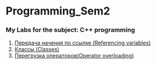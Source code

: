 # Programming_Sem2
### My Labs for the subject: C++ programming
1. [Передача начения по ссылке (Referencing variables)](Lab1)
2. [Классы (Classes)](Lab2)
3. [Перегрузка операторов(Operator overloading)](Lab3)
